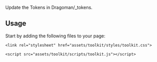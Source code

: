 Update the Tokens in Dragoman/_tokens. 


## Usage

Start by adding the following files to your page:

<pre class="language-markup"><code class="language-markup">&lt;link rel=&quot;stylesheet&quot; href=&quot;assets/toolkit/styles/toolkit.css&quot;&gt;</code></pre>

<pre class="language-markup"><code class="language-markup">&lt;script src=&quot;assets/toolkit/scripts/toolkit.js&quot;&gt;&lt;/script&gt;</code></pre>

